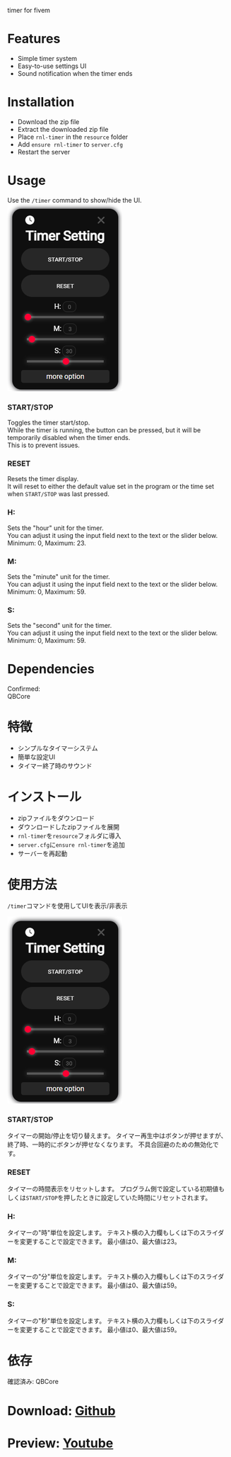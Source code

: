 timer for fivem

# Features
- Simple timer system
- Easy-to-use settings UI
- Sound notification when the timer ends

# Installation
- Download the zip file
- Extract the downloaded zip file
- Place `rnl-timer` in the `resource` folder
- Add `ensure rnl-timer` to `server.cfg`
- Restart the server

# Usage
Use the `/timer` command to show/hide the UI.  
![rnl-timer-setting](./timer-script-setting.png)

### START/STOP
Toggles the timer start/stop.  
While the timer is running, the button can be pressed, but it will be temporarily disabled when the timer ends.  
This is to prevent issues.

### RESET
Resets the timer display.  
It will reset to either the default value set in the program or the time set when `START/STOP` was last pressed.

### H:
Sets the "hour" unit for the timer.  
You can adjust it using the input field next to the text or the slider below.  
Minimum: 0, Maximum: 23.

### M:
Sets the "minute" unit for the timer.  
You can adjust it using the input field next to the text or the slider below.  
Minimum: 0, Maximum: 59.

### S:
Sets the "second" unit for the timer.  
You can adjust it using the input field next to the text or the slider below.  
Minimum: 0, Maximum: 59.

# Dependencies
Confirmed:  
QBCore


# 特徴
- シンプルなタイマーシステム
- 簡単な設定UI
- タイマー終了時のサウンド

# インストール
- zipファイルをダウンロード
- ダウンロードしたzipファイルを展開
- `rnl-timer`を`resource`フォルダに導入
- `server.cfg`に`ensure rnl-timer`を追加
- サーバーを再起動

# 使用方法
`/timer`コマンドを使用してUIを表示/非表示

![rnl-timer-setting](./timer-script-setting.png)
### START/STOP
タイマーの開始/停止を切り替えます。
タイマー再生中はボタンが押せますが、終了時、一時的にボタンが押せなくなります。
不具合回避のための無効化です。
### RESET
タイマーの時間表示をリセットします。
プログラム側で設定している初期値もしくは`START/STOP`を押したときに設定していた時間にリセットされます。
### H:
タイマーの"時"単位を設定します。
テキスト横の入力欄もしくは下のスライダーを変更することで設定できます。
最小値は0、最大値は23。
### M:
タイマーの"分"単位を設定します。
テキスト横の入力欄もしくは下のスライダーを変更することで設定できます。
最小値は0、最大値は59。
### S:
タイマーの"秒"単位を設定します。
テキスト横の入力欄もしくは下のスライダーを変更することで設定できます。
最小値は0、最大値は59。

# 依存
確認済み:
QBCore

# Download: [Github](https://github.com/Ram-0-0/rnl-timer)

# Preview: [Youtube](https://youtu.be/l8kEt_cGdX8)
